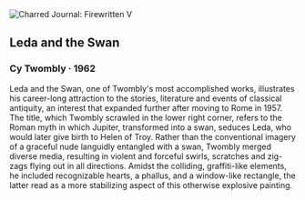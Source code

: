 <div class="artwork-of-the-day">
  <div class="container">
    <div class="img-wrapper">
      <img
        src="https://uploads7.wikiart.org/images/cy-twombly/leda-and-the-swan.jpg"
        alt="Charred Journal: Firewritten V" />
    </div>
    <div class="artwork-detail">
      <div class="artwork-origin"> 
        <h2 class="artwork-name">Leda and the Swan</h2>
        <h3 class="artist">
          Cy Twombly
                    ·  1962
        </h3>
      </div>
      <p class="description">
        <span class="artwork-description-text ng-binding" ng-bind-html="viewModel.ArtworkOfTheDay.Description | unsafe">Leda and the Swan, one of Twombly's most accomplished works, illustrates his career-long attraction to the stories, literature and events of classical antiquity, an interest that expanded further after moving to Rome in 1957. The title, which Twombly scrawled in the lower right corner, refers to the Roman myth in which Jupiter, transformed into a swan, seduces Leda, who would later give birth to Helen of Troy. Rather than the conventional imagery of a graceful nude languidly entangled with a swan, Twombly merged diverse media, resulting in violent and forceful swirls, scratches and zig-zags flying out in all directions. Amidst the colliding, graffiti-like elements, he included recognizable hearts, a phallus, and a window-like rectangle, the latter read as a more stabilizing aspect of this otherwise explosive painting.</span>
                        <div class="text-shadow-container" ng-show="showShadow" style=""></div>
      </p>
    </div>
  </div>

</div>
